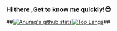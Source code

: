 ### Hi there ,Get to know me quickly!😎  

##[![Anurag's github stats](https://github-readme-stats.vercel.app/api?username=Langwenchong&count_private=true&show_icons=true&theme=gotham&show_owner=true)](https://github.com/anuraghazra/github-readme-stats)[![Top Langs](https://github-readme-stats.vercel.app/api/top-langs/?username=Langwenchong&theme=gotham&layout=compact)](https://github.com/anuraghazra/github-readme-stats)##

